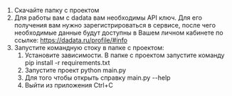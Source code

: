 1. Скачайте папку с проектом 
2. Для работы вам с dadata вам необходимы API ключ. Для его получения вам нужно зарегистрироваться в сервисе, после чего необходимые данные будут доступны в Вашем личном кабинете по ссылке: https://dadata.ru/profile/#info
3. Запустите командную стоку в папке с проектом:
   1. Установите зависимости. В папке с проектом запустите команду pip install -r requirements.txt 
   2. Запустите проект python main.py
   3. Для того чтобы открыть справку main.py --help
   4. Выйти из приложения Ctrl+С